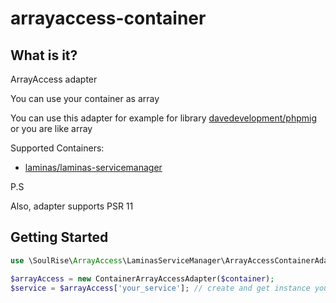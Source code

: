 # arrayaccess-container

What is it?
-----------
ArrayAccess adapter

You can use your container as array

You can use this adapter for example for library [davedevelopment/phpmig][phpmig]
or you are like array

Supported Containers: 
* [laminas/laminas-servicemanager][servicemanager]

P.S

Also, adapter supports PSR 11

Getting Started
---------------
```php
use \SoulRise\ArrayAccess\LaminasServiceManager\ArrayAccessContainerAdapter;

$arrayAccess = new ContainerArrayAccessAdapter($container);
$service = $arrayAccess['your_service']; // create and get instance your service 
```

[phpmig]:https://github.com/davedevelopment/phpmig
[servicemanager]:https://github.com/laminas/laminas-servicemanager
